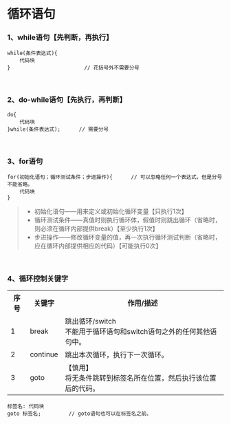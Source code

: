 # 循环语句

### 1、while语句【先判断，再执行】
```
while(条件表达式){
    代码块
}                        // 花括号外不需要分号
```

<br>

### 2、do-while语句【先执行，再判断】
```
do{
    代码块
}while(条件表达式);      // 需要分号
```

<br>

### 3、for语句
```
for(初始化语句；循环测试条件；步进操作){      // 可以忽略任何一个表达式，但是分号不能省略。
    代码块
}
```

>* 初始化语句——用来定义或初始化循环变量【只执行1次】
>* 循环测试条件——真值时则执行循环体，假值时则跳出循环（省略时，则必须在循环内部提供break）【至少执行1次】
>* 步进操作——修改循环变量的值，再一次执行循环测试判断（省略时，应在循环内部提供相应的代码）【可能执行0次】

<br>

### 4、循环控制关键字
<table>
    <tr>
        <th>序号</th>
        <th>关键字</th>
        <th>作用/描述</th>
    </tr>
    <tr>
        <td>1</td>
        <td>break</td>
        <td>跳出循环/switch<br>不能用于循环语句和switch语句之外的任何其他语句中。</td>
    </tr>
     <tr>
        <td>2</td>
        <td>continue</td>
        <td>跳出本次循环，执行下一次循环。</td>
    </tr>   
     <tr>
        <td>3</td>
        <td>goto</td>
        <td>【慎用】<br>将无条件跳转到标签名所在位置，然后执行该位置后的代码。</td>
    </tr>     
   
</table>

```
标签名: 代码块
goto 标签名;         // goto语句也可以在标签名之前。
```
